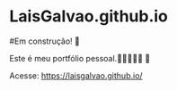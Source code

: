 # LaisGalvao.github.io

#Em construção! 🚧

Este é meu portfólio pessoal.🖖🏽👩🏾‍💻 🚀

Acesse: https://laisgalvao.github.io/


